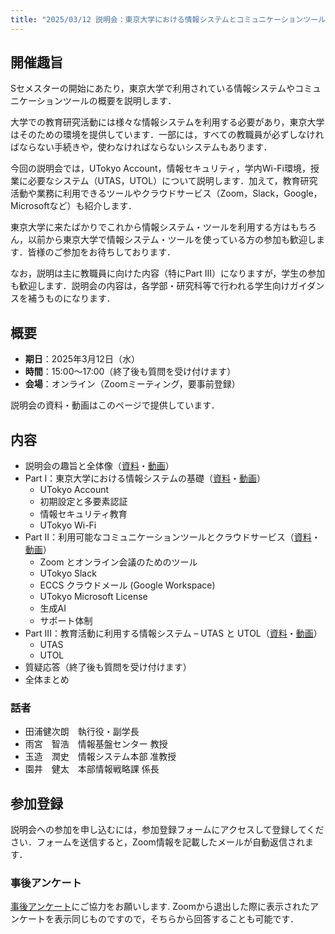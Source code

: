 ```yaml
---
title: "2025/03/12 説明会：東京大学における情報システムとコミュニケーションツール"
---
```


## 開催趣旨
Sセメスターの開始にあたり，東京大学で利用されている情報システムやコミュニケーションツールの概要を説明します．

大学での教育研究活動には様々な情報システムを利用する必要があり，東京大学はそのための環境を提供しています．一部には，すべての教職員が必ずしなければならない手続きや，使わなければならないシステムもあります．

今回の説明会では，UTokyo Account，情報セキュリティ，学内Wi-Fi環境，授業に必要なシステム（UTAS，UTOL）について説明します．加えて，教育研究活動や業務に利用できるツールやクラウドサービス（Zoom，Slack，Google，Microsoftなど）も紹介します．

東京大学に来たばかりでこれから情報システム・ツールを利用する方はもちろん，以前から東京大学で情報システム・ツールを使っている方の参加も歓迎します．皆様のご参加をお待ちしております．

なお，説明は主に教職員に向けた内容（特にPart III）になりますが，学生の参加も歓迎します．説明会の内容は，各学部・研究科等で行われる学生向けガイダンスを補うものになります．

## 概要
- **期日**：2025年3月12日（水）
- **時間**：15:00～17:00（終了後も質問を受け付けます）
- **会場**：オンライン（Zoomミーティング，要事前登録）
<!-- [要事前登録](Microsoft Formsのリンクをここに埋める) -->

説明会の資料・動画はこのページで提供しています．

## 内容
- 説明会の趣旨と全体像（[資料]()・[動画]()）
- Part I：東京大学における情報システムの基礎（[資料]()・[動画]()）
  - UTokyo Account
  - 初期設定と多要素認証
  - 情報セキュリティ教育
  - UTokyo Wi-Fi
- Part II：利用可能なコミュニケーションツールとクラウドサービス（[資料]()・[動画]()）
  - Zoom とオンライン会議のためのツール
  - UTokyo Slack
  - ECCS クラウドメール (Google Workspace)
  - UTokyo Microsoft License
  - 生成AI
  - サポート体制
- Part III：教育活動に利用する情報システム – UTAS と UTOL（[資料]()・[動画]()）
  - UTAS
  - UTOL
- 質疑応答（終了後も質問を受け付けます）
- 全体まとめ

<!-- 質問は**[こちらの Slido](埋める)** または [https://sli.do/](https://sli.do/) で code = `utelecon20250312`）へ投稿してください．事前の質問も歓迎します． -->

### 話者
- 田浦健次朗　執行役・副学長
- 雨宮　智浩　情報基盤センター 教授
- 玉造　潤史　情報システム本部 准教授
- 園井　健太　本部情報戦略課 係長

## 参加登録
説明会への参加を申し込むには，参加登録フォームにアクセスして登録してください．フォームを送信すると，Zoom情報を記載したメールが自動返信されます．
<!-- [参加登録フォーム](Microsoft Formsのリンクをここに埋める) -->

### 事後アンケート
[事後アンケート]()にご協力をお願いします. Zoomから退出した際に表示されたアンケートを表示同じものですので，そちらから回答することも可能です．
